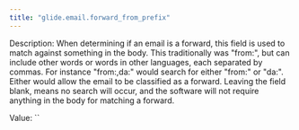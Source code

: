 ```yaml
---
title: "glide.email.forward_from_prefix"
---
```


Description: When determining if an email is a forward, this field is used to match against something in the body.  This traditionally was "from:", but can include other words or words in other languages, each separated by commas.  For instance "from:,da:" would search for either "from:" or "da:".  Either would allow the email to be classified as a forward.  Leaving the field blank, means no search will occur, and the software will not require anything in the body for matching a forward.

Value: ``